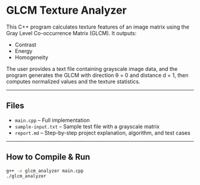 # GLCM Texture Analyzer

This C++ program calculates texture features of an image matrix using the Gray Level Co-occurrence Matrix (GLCM). It outputs:
- Contrast
- Energy
- Homogeneity

The user provides a text file containing grayscale image data, and the program generates the GLCM with direction θ = 0 and distance d = 1, then computes normalized values and the texture statistics.

---

## Files

- `main.cpp` – Full implementation
- `sample-input.txt` – Sample test file with a grayscale matrix
- `report.md` – Step-by-step project explanation, algorithm, and test cases

---

## How to Compile & Run

```bash
g++ -o glcm_analyzer main.cpp
./glcm_analyzer
